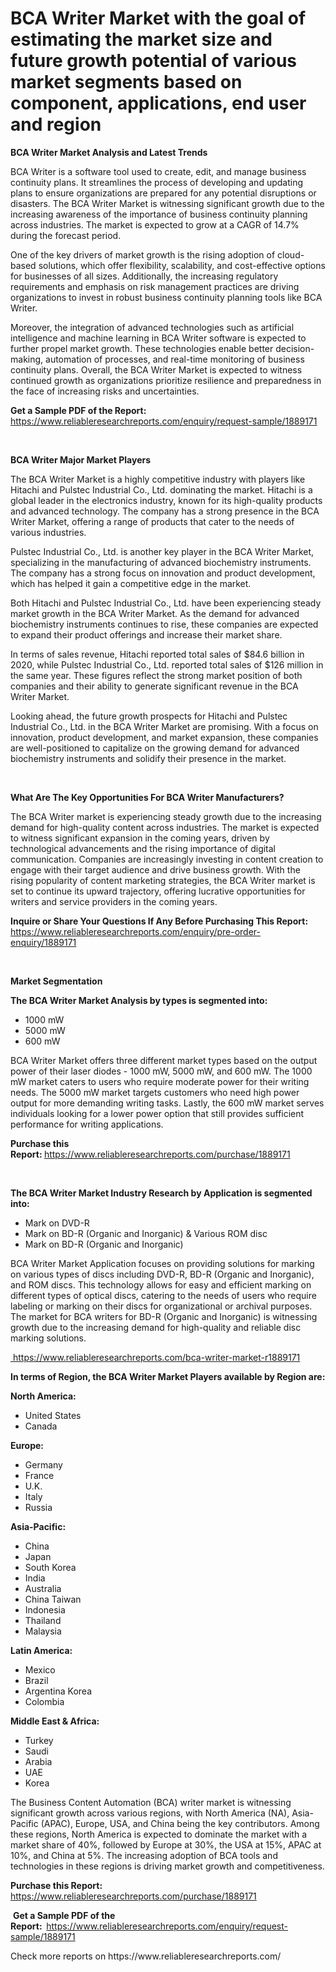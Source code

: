 <p><h1>BCA Writer Market with the goal of estimating the market size and future growth potential of various market segments based on component, applications, end user and region</h1></p><p><strong>BCA Writer Market Analysis and Latest Trends</strong></p>
<p><p>BCA Writer is a software tool used to create, edit, and manage business continuity plans. It streamlines the process of developing and updating plans to ensure organizations are prepared for any potential disruptions or disasters. The BCA Writer Market is witnessing significant growth due to the increasing awareness of the importance of business continuity planning across industries. The market is expected to grow at a CAGR of 14.7% during the forecast period.</p><p>One of the key drivers of market growth is the rising adoption of cloud-based solutions, which offer flexibility, scalability, and cost-effective options for businesses of all sizes. Additionally, the increasing regulatory requirements and emphasis on risk management practices are driving organizations to invest in robust business continuity planning tools like BCA Writer.</p><p>Moreover, the integration of advanced technologies such as artificial intelligence and machine learning in BCA Writer software is expected to further propel market growth. These technologies enable better decision-making, automation of processes, and real-time monitoring of business continuity plans. Overall, the BCA Writer Market is expected to witness continued growth as organizations prioritize resilience and preparedness in the face of increasing risks and uncertainties.</p></p>
<p><strong>Get a Sample PDF of the Report:&nbsp;</strong> <a href="https://www.reliableresearchreports.com/enquiry/request-sample/1889171">https://www.reliableresearchreports.com/enquiry/request-sample/1889171</a></p>
<p>&nbsp;</p>
<p><strong>BCA Writer Major Market Players</strong></p>
<p><p>The BCA Writer Market is a highly competitive industry with players like Hitachi and Pulstec Industrial Co., Ltd. dominating the market. Hitachi is a global leader in the electronics industry, known for its high-quality products and advanced technology. The company has a strong presence in the BCA Writer Market, offering a range of products that cater to the needs of various industries.</p><p>Pulstec Industrial Co., Ltd. is another key player in the BCA Writer Market, specializing in the manufacturing of advanced biochemistry instruments. The company has a strong focus on innovation and product development, which has helped it gain a competitive edge in the market.</p><p>Both Hitachi and Pulstec Industrial Co., Ltd. have been experiencing steady market growth in the BCA Writer Market. As the demand for advanced biochemistry instruments continues to rise, these companies are expected to expand their product offerings and increase their market share.</p><p>In terms of sales revenue, Hitachi reported total sales of $84.6 billion in 2020, while Pulstec Industrial Co., Ltd. reported total sales of $126 million in the same year. These figures reflect the strong market position of both companies and their ability to generate significant revenue in the BCA Writer Market.</p><p>Looking ahead, the future growth prospects for Hitachi and Pulstec Industrial Co., Ltd. in the BCA Writer Market are promising. With a focus on innovation, product development, and market expansion, these companies are well-positioned to capitalize on the growing demand for advanced biochemistry instruments and solidify their presence in the market.</p></p>
<p>&nbsp;</p>
<p><strong>What Are The Key Opportunities For BCA Writer Manufacturers?</strong></p>
<p><p>The BCA Writer market is experiencing steady growth due to the increasing demand for high-quality content across industries. The market is expected to witness significant expansion in the coming years, driven by technological advancements and the rising importance of digital communication. Companies are increasingly investing in content creation to engage with their target audience and drive business growth. With the rising popularity of content marketing strategies, the BCA Writer market is set to continue its upward trajectory, offering lucrative opportunities for writers and service providers in the coming years.</p></p>
<p><strong>Inquire or Share Your Questions If Any Before Purchasing This Report:</strong> <a href="https://www.reliableresearchreports.com/enquiry/pre-order-enquiry/1889171">https://www.reliableresearchreports.com/enquiry/pre-order-enquiry/1889171</a></p>
<p>&nbsp;</p>
<p><strong>Market Segmentation</strong></p>
<p><strong>The BCA Writer Market Analysis by types is segmented into:</strong></p>
<p><ul><li>1000 mW</li><li>5000 mW</li><li>600 mW</li></ul></p>
<p><p>BCA Writer Market offers three different market types based on the output power of their laser diodes - 1000 mW, 5000 mW, and 600 mW. The 1000 mW market caters to users who require moderate power for their writing needs. The 5000 mW market targets customers who need high power output for more demanding writing tasks. Lastly, the 600 mW market serves individuals looking for a lower power option that still provides sufficient performance for writing applications.</p></p>
<p><strong>Purchase this Report:&nbsp;</strong><a href="https://www.reliableresearchreports.com/purchase/1889171">https://www.reliableresearchreports.com/purchase/1889171</a></p>
<p>&nbsp;</p>
<p><strong>The BCA Writer Market Industry Research by Application is segmented into:</strong></p>
<p><ul><li>Mark on DVD-R</li><li>Mark on BD-R (Organic and Inorganic) & Various ROM disc</li><li>Mark on BD-R (Organic and Inorganic)</li></ul></p>
<p><p>BCA Writer Market Application focuses on providing solutions for marking on various types of discs including DVD-R, BD-R (Organic and Inorganic), and ROM discs. This technology allows for easy and efficient marking on different types of optical discs, catering to the needs of users who require labeling or marking on their discs for organizational or archival purposes. The market for BCA writers for BD-R (Organic and Inorganic) is witnessing growth due to the increasing demand for high-quality and reliable disc marking solutions.</p></p>
<p><a href="https://www.reliableresearchreports.com/bca-writer-market-r1889171">&nbsp;https://www.reliableresearchreports.com/bca-writer-market-r1889171</a></p>
<p><strong>In terms of Region, the BCA Writer Market Players available by Region are:</strong></p>
<p>
    <p> <strong> North America: </strong>
        <ul>
            <li>United States</li>
            <li>Canada</li>
        </ul>
        </p> 
    <p> <strong> Europe: </strong>
        <ul>
            <li>Germany</li>
            <li>France</li>
            <li>U.K.</li>
            <li>Italy</li>
            <li>Russia</li>
        </ul>
        </p> 
    <p> <strong> Asia-Pacific: </strong>
        <ul>
            <li>China</li>
            <li>Japan</li>
            <li>South Korea</li>
            <li>India</li>
            <li>Australia</li>
            <li>China Taiwan</li>
            <li>Indonesia</li>
            <li>Thailand</li>
            <li>Malaysia</li>
        </ul>
        </p> 
    <p> <strong> Latin America: </strong>
        <ul>
            <li>Mexico</li>
            <li>Brazil</li>
            <li>Argentina Korea</li>
            <li>Colombia</li>
        </ul>
        </p> 
    <p> <strong> Middle East & Africa: </strong>
        <ul>
            <li>Turkey</li>
            <li>Saudi</li>
            <li>Arabia</li>
            <li>UAE</li>
            <li>Korea</li>
        </ul>
    </p>
    </p>
<p><p>The Business Content Automation (BCA) writer market is witnessing significant growth across various regions, with North America (NA), Asia-Pacific (APAC), Europe, USA, and China being the key contributors. Among these regions, North America is expected to dominate the market with a market share of 40%, followed by Europe at 30%, the USA at 15%, APAC at 10%, and China at 5%. The increasing adoption of BCA tools and technologies in these regions is driving market growth and competitiveness.</p></p>
<p><strong>Purchase this Report: </strong><a href="https://www.reliableresearchreports.com/purchase/1889171">https://www.reliableresearchreports.com/purchase/1889171</a></p>
<p>&nbsp;<strong>Get a Sample PDF of the Report:&nbsp;&nbsp;</strong><a href="https://www.reliableresearchreports.com/enquiry/request-sample/1889171">https://www.reliableresearchreports.com/enquiry/request-sample/1889171</a></p>
<p><strong></strong></p>
<p>Check more reports on https://www.reliableresearchreports.com/</p>